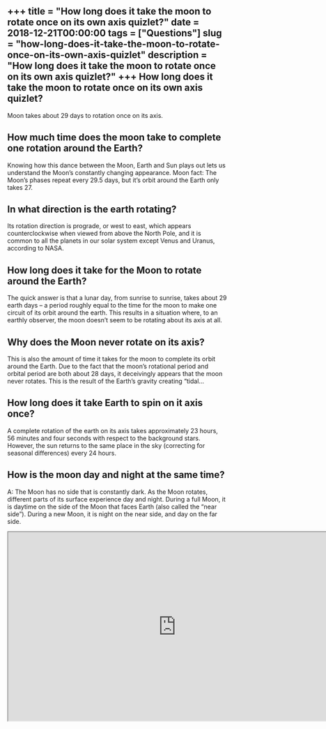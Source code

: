 +++
title = "How long does it take the moon to rotate once on its own axis quizlet?"
date = 2018-12-21T00:00:00
tags = ["Questions"]
slug = "how-long-does-it-take-the-moon-to-rotate-once-on-its-own-axis-quizlet"
description = "How long does it take the moon to rotate once on its own axis quizlet?"
+++
How long does it take the moon to rotate once on its own axis quizlet?
----------------------------------------------------------------------

Moon takes about 29 days to rotation once on its axis.

How much time does the moon take to complete one rotation around the Earth?
---------------------------------------------------------------------------

Knowing how this dance between the Moon, Earth and Sun plays out lets us understand the Moon’s constantly changing appearance. Moon fact: The Moon’s phases repeat every 29.5 days, but it’s orbit around the Earth only takes 27.

In what direction is the earth rotating?
----------------------------------------

Its rotation direction is prograde, or west to east, which appears counterclockwise when viewed from above the North Pole, and it is common to all the planets in our solar system except Venus and Uranus, according to NASA.

How long does it take for the Moon to rotate around the Earth?
--------------------------------------------------------------

The quick answer is that a lunar day, from sunrise to sunrise, takes about 29 earth days – a period roughly equal to the time for the moon to make one circuit of its orbit around the earth. This results in a situation where, to an earthly observer, the moon doesn’t seem to be rotating about its axis at all.

Why does the Moon never rotate on its axis?
-------------------------------------------

This is also the amount of time it takes for the moon to complete its orbit around the Earth. Due to the fact that the moon’s rotational period and orbital period are both about 28 days, it deceivingly appears that the moon never rotates. This is the result of the Earth’s gravity creating “tidal…

How long does it take Earth to spin on it axis once?
----------------------------------------------------

A complete rotation of the earth on its axis takes approximately 23 hours, 56 minutes and four seconds with respect to the background stars. However, the sun returns to the same place in the sky (correcting for seasonal differences) every 24 hours.

How is the moon day and night at the same time?
-----------------------------------------------

A: The Moon has no side that is constantly dark. As the Moon rotates, different parts of its surface experience day and night. During a full Moon, it is daytime on the side of the Moon that faces Earth (also called the “near side”). During a new Moon, it is night on the near side, and day on the far side.

<iframe allow="accelerometer; autoplay; clipboard-write; encrypted-media; gyroscope; picture-in-picture" allowfullscreen="" class="__youtube_prefs__  epyt-is-override  no-lazyload" data-no-lazy="1" data-origheight="433" data-origwidth="770" data-skipgform_ajax_framebjll="" height="433" id="_ytid_53247" loading="lazy" src="https://www.youtube.com/embed/fu9QlsoCt8Q?enablejsapi=1&autoplay=0&cc_load_policy=0&cc_lang_pref=&iv_load_policy=1&loop=0&modestbranding=0&rel=1&fs=1&playsinline=0&autohide=2&theme=dark&color=red&controls=1&" title="YouTube player" width="770"></iframe>